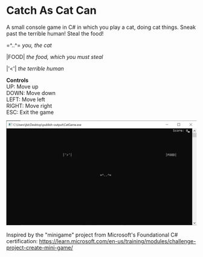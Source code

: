# Catch As Cat Can

A small console game in C# in which you play a cat, doing cat things. Sneak past the terrible human! Steal the food!

=^..^= *you, the cat*

|FOOD| *the food, which you must steal*

|'<'| *the terrible human*

**Controls** <br>
UP: Move up <br>
DOWN: Move down <br>
LEFT: Move left <br>
RIGHT: Move right <br>
ESC: Exit the game

![Screenshot](images/CatGameScreenshot.jpg "Gameplay screenshot")

Inspired by the "minigame" project from Microsoft's Foundational C# certification: https://learn.microsoft.com/en-us/training/modules/challenge-project-create-mini-game/
